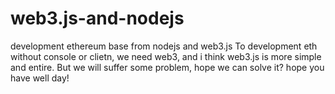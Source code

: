 # web3.js-and-nodejs
development ethereum base from nodejs and web3.js
To development eth without console or clietn, we need web3, and i think web3.js is more simple and entire. 
But we will suffer some problem, hope we can solve it? hope you have well day!
